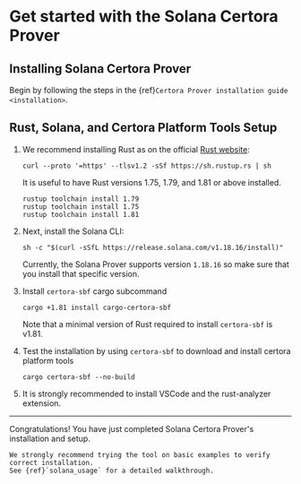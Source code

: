 # Get started with the Solana Certora Prover

## Installing Solana Certora Prover

Begin by following the steps in the {ref}`Certora Prover installation guide <installation>`.

## Rust, Solana, and Certora Platform Tools Setup

1. We recommend installing Rust as on the
   official [Rust website](https://www.rust-lang.org/tools/install): 

   `curl --proto '=https' --tlsv1.2 -sSf https://sh.rustup.rs | sh`

   It is useful to have Rust versions 1.75, 1.79, and 1.81 or above installed.

   ```
   rustup toolchain install 1.79
   rustup toolchain install 1.75
   rustup toolchain install 1.81
   ```

2. Next, install the Solana CLI:

   `sh -c "$(curl -sSfL https://release.solana.com/v1.18.16/install)"`

	Currently, the Solana Prover supports version `1.18.16` so make sure that you install that specific version.

3. Install `certora-sbf` cargo subcommand

   `cargo +1.81 install cargo-certora-sbf`

   Note that a minimal version of Rust required to install `certora-sbf` is
   v1.81.

4. Test the installation by using `certora-sbf` to download and install certora
   platform tools

   `cargo certora-sbf --no-build`

5. It is strongly recommended to install VSCode and the rust-analyzer extension.

----

Congratulations! You have just completed Solana Certora Prover's installation and setup.

```{caution}
We strongly recommend trying the tool on basic examples to verify correct installation.
See {ref}`solana_usage` for a detailed walkthrough.
```

